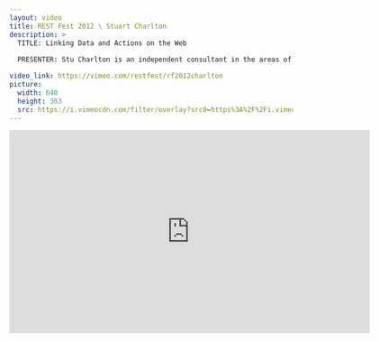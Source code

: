 ```yaml
---
layout: video
title: REST Fest 2012 \ Stuart Charlton
description: >
  TITLE: Linking Data and Actions on the Web
  
  PRESENTER: Stu Charlton is an independent consultant in the areas of RESTful systems integration, cloud computing, and agile development. He maintains an occasionally updated blog on REST and the Cloud, called "Stu Says Stuff." Formerly he was the General Manager of IT Infrastructure & Operations at Canadian Pacific, the CTO of Elastra, and an Enterprise Architect at BEA Systems. Currently Stu is applying REST to legacy systems modernization and integration efforts in the railway industry at Canadian Pacific.

video_link: https://vimeo.com/restfest/rf2012charlton
picture:
  width: 640
  height: 363
  src: https://i.vimeocdn.com/filter/overlay?src0=https%3A%2F%2Fi.vimeocdn.com%2Fvideo%2F346093947_640x363.jpg&src1=http%3A%2F%2Ff.vimeocdn.com%2Fp%2Fimages%2Fcrawler_play.png
---
```

<iframe src="https://player.vimeo.com/video/50215125?title=0&byline=0&portrait=0&badge=0&autopause=0&player_id=0" width="640" height="360" frameborder="0" title="REST Fest 2012 \ Stuart Charlton" webkitallowfullscreen mozallowfullscreen allowfullscreen></iframe>